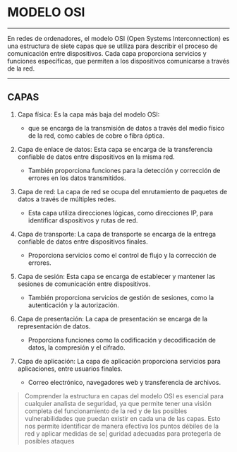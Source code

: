 # MODELO OSI

---

En redes de ordenadores, el modelo OSI (Open Systems Interconnection) es una estructura de siete capas que se utiliza para describir el proceso de comunicación entre dispositivos. Cada capa proporciona servicios y funciones específicas, que permiten a los dispositivos comunicarse a través de la red.

---

## CAPAS 

1. Capa física: Es la capa más baja del modelo OSI:
    - que se encarga de la transmisión de datos a través del medio físico de la red, como cables de cobre o fibra óptica.

2. Capa de enlace de datos: Esta capa se encarga de la transferencia confiable de datos entre dispositivos en la misma red. 
    - También proporciona funciones para la detección y corrección de errores en los datos transmitidos.

3. Capa de red: La capa de red se ocupa del enrutamiento de paquetes de datos a través de múltiples redes. 
    - Esta capa utiliza direcciones lógicas, como direcciones IP, para identificar dispositivos y rutas de red.

4. Capa de transporte: La capa de transporte se encarga de la entrega confiable de datos entre dispositivos finales.
    - Proporciona servicios como el control de flujo y la corrección de errores.

5. Capa de sesión: Esta capa se encarga de establecer y mantener las sesiones de comunicación entre dispositivos. 
    - También proporciona servicios de gestión de sesiones, como la autenticación y la autorización.

6. Capa de presentación: La capa de presentación se encarga de la representación de datos.
    - Proporciona funciones como la codificación y decodificación de datos, la compresión y el cifrado.

7. Capa de aplicación: La capa de aplicación proporciona servicios para aplicaciones, entre usuarios finales.
    - Correo electrónico, navegadores web y transferencia de archivos.

> Comprender la estructura en capas del modelo OSI es esencial para cualquier analista de seguridad, ya que permite tener una visión completa del funcionamiento de la red y de las posibles vulnerabilidades que puedan existir en cada una de las capas. Esto nos permite identificar de manera efectiva los puntos débiles de la red y aplicar medidas de se| guridad adecuadas para protegerla de posibles ataques

